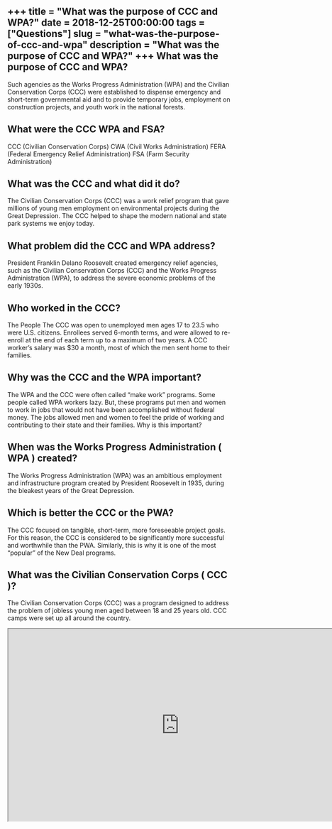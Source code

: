 +++
title = "What was the purpose of CCC and WPA?"
date = 2018-12-25T00:00:00
tags = ["Questions"]
slug = "what-was-the-purpose-of-ccc-and-wpa"
description = "What was the purpose of CCC and WPA?"
+++
What was the purpose of CCC and WPA?
------------------------------------

Such agencies as the Works Progress Administration (WPA) and the Civilian Conservation Corps (CCC) were established to dispense emergency and short-term governmental aid and to provide temporary jobs, employment on construction projects, and youth work in the national forests.

What were the CCC WPA and FSA?
------------------------------

CCC (Civilian Conservation Corps) CWA (Civil Works Administration) FERA (Federal Emergency Relief Administration) FSA (Farm Security Administration)

What was the CCC and what did it do?
------------------------------------

The Civilian Conservation Corps (CCC) was a work relief program that gave millions of young men employment on environmental projects during the Great Depression. The CCC helped to shape the modern national and state park systems we enjoy today.

What problem did the CCC and WPA address?
-----------------------------------------

President Franklin Delano Roosevelt created emergency relief agencies, such as the Civilian Conservation Corps (CCC) and the Works Progress Administration (WPA), to address the severe economic problems of the early 1930s.

Who worked in the CCC?
----------------------

The People The CCC was open to unemployed men ages 17 to 23.5 who were U.S. citizens. Enrollees served 6-month terms, and were allowed to re-enroll at the end of each term up to a maximum of two years. A CCC worker’s salary was $30 a month, most of which the men sent home to their families.

Why was the CCC and the WPA important?
--------------------------------------

The WPA and the CCC were often called “make work” programs. Some people called WPA workers lazy. But, these programs put men and women to work in jobs that would not have been accomplished without federal money. The jobs allowed men and women to feel the pride of working and contributing to their state and their families. Why is this important?

When was the Works Progress Administration ( WPA ) created?
-----------------------------------------------------------

The Works Progress Administration (WPA) was an ambitious employment and infrastructure program created by President Roosevelt in 1935, during the bleakest years of the Great Depression.

Which is better the CCC or the PWA?
-----------------------------------

The CCC focused on tangible, short-term, more foreseeable project goals. For this reason, the CCC is considered to be significantly more successful and worthwhile than the PWA. Similarly, this is why it is one of the most “popular” of the New Deal programs.

What was the Civilian Conservation Corps ( CCC )?
-------------------------------------------------

The Civilian Conservation Corps (CCC) was a program designed to address the problem of jobless young men aged between 18 and 25 years old. CCC camps were set up all around the country.

<iframe allow="accelerometer; autoplay; clipboard-write; encrypted-media; gyroscope; picture-in-picture" allowfullscreen="" class="__youtube_prefs__  epyt-is-override  no-lazyload" data-no-lazy="1" data-origheight="433" data-origwidth="770" data-skipgform_ajax_framebjll="" height="433" id="_ytid_69502" loading="lazy" src="https://www.youtube.com/embed/hLQ5rYNUwNg?enablejsapi=1&autoplay=0&cc_load_policy=0&cc_lang_pref=&iv_load_policy=1&loop=0&modestbranding=0&rel=1&fs=1&playsinline=0&autohide=2&theme=dark&color=red&controls=1&" title="YouTube player" width="770"></iframe>